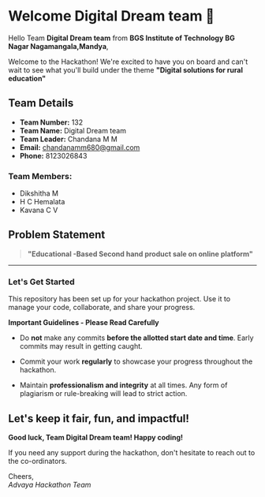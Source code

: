 # Welcome Digital Dream team 👋

Hello Team **Digital Dream team** from **BGS Institute of Technology BG Nagar Nagamangala,Mandya**,

Welcome to the Hackathon! We're excited to have you on board and can't wait to see what you'll build under the theme **"Digital solutions for rural education"** 

## Team Details

- **Team Number:** 132  
- **Team Name:** Digital Dream team
- **Team Leader:** Chandana M M  
- **Email:** chandanamm680@gmail.com  
- **Phone:** 8123026843  

### Team Members:
- Dikshitha M 
- H C Hemalata 
- Kavana C V 

## Problem Statement

> **"Educational -Based Second hand product sale on online platform"**

---

### Let's Get Started 

This repository has been set up for your hackathon project. Use it to manage your code, collaborate, and share your progress.

**Important Guidelines - Please Read Carefully**

- Do **not** make any commits **before the allotted start date and time**. Early commits may result in getting caught.
- Commit your work **regularly** to showcase your progress throughout the hackathon.

- Maintain **professionalism and integrity** at all times. Any form of plagiarism or rule-breaking will lead to strict action.

Let's keep it fair, fun, and impactful! 
---

**Good luck, Team Digital Dream team! Happy coding!**

If you need any support during the hackathon, don't hesitate to reach out to the co-ordinators.

Cheers,  
_Advaya Hackathon Team_